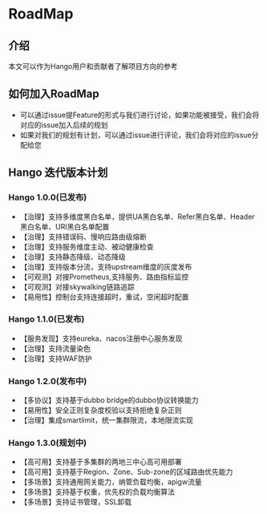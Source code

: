 # RoadMap

## 介绍

本文可以作为Hango用户和贡献者了解项目方向的参考

## 如何加入RoadMap

* 可以通过issue提Feature的形式与我们进行讨论，如果功能被接受，我们会将对应的issue加入后续的规划
* 如果对我们的规划有计划，可以通过issue进行评论，我们会将对应的issue分配给您

## Hango 迭代版本计划

### Hango 1.0.0(已发布)

* 【治理】支持多维度黑白名单，提供UA黑白名单、Refer黑白名单、Header黑白名单、URI黑白名单配置
* 【治理】支持错误码、慢响应路由级熔断
* 【治理】支持服务维度主动、被动健康检查
* 【治理】支持静态降级、动态降级
* 【治理】支持版本分流，支持upstream维度的灰度发布
* 【可观测】对接Prometheus,支持服务、路由指标监控
* 【可观测】对接skywalking链路追踪
* 【易用性】控制台支持连接超时，重试，空闲超时配置

### Hango 1.1.0(已发布)

* 【服务发现】支持eureka、nacos注册中心服务发现
* 【治理】支持流量染色
* 【治理】支持WAF防护

### Hango 1.2.0(发布中)

* 【多协议】支持基于dubbo bridge的dubbo协议转换能力
* 【易用性】安全正则复杂度校验以支持拒绝复杂正则
* 【治理】集成smartlimit，统一集群限流，本地限流实现

### Hango 1.3.0(规划中)

* 【高可用】支持基于多集群的两地三中心高可用部署
* 【高可用】支持基于Region、Zone、Sub-zone的区域路由优先能力
* 【多场景】支持通用网关能力，纳管负载均衡，apigw流量
* 【多场景】支持基于权重，优先权的负载均衡算法
* 【多场景】支持证书管理，SSL卸载
